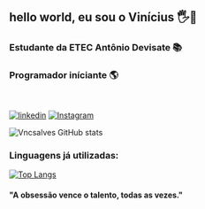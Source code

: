 ## hello world, eu sou o Vinícius 🖐️🖖 
### Estudante da ETEC Antônio Devisate 📚 
### Programador iníciante 🌎 
<br>

[![linkedin](https://img.shields.io/badge/LinkedIn-0077B5?style=for-the-badge&logo=linkedin&logoColor=white)](https://www.linkedin.com/in/vinicius-alves-b169b8268/)
[![Instagram](https://img.shields.io/badge/Instagram-E4405F?style=for-the-badge&logo=instagram&logoColor=white)](https://www.instagram.com/vncs_as/?next=%2F)

![Vncsalves GitHub stats](https://github-readme-stats.vercel.app/api?username=Vncsalves&show_icons=true&theme=radical)

### Linguagens já utilizadas:

[![Top Langs](https://github-readme-stats.vercel.app/api/top-langs/?username=Vncsalves&hide_progress=true)](https://github.com/Vncsalves/github-readme-stats)

#### "A obsessão vence o talento, todas as vezes."
